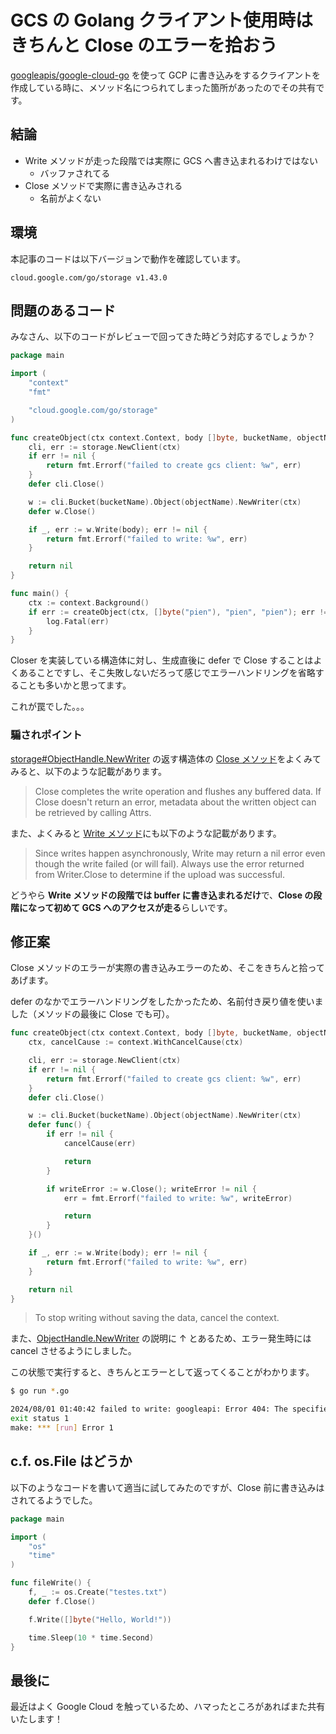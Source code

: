 # GCS の Golang クライアント使用時はきちんと Close のエラーを拾おう

[googleapis/google-cloud-go](https://github.com/googleapis/google-cloud-go) を使って GCP に書き込みをするクライアントを作成している時に、メソッド名につられてしまった箇所があったのでその共有です。

## 結論

- Write メソッドが走った段階では実際に GCS へ書き込まれるわけではない
  - バッファされてる
- Close メソッドで実際に書き込みされる
  - 名前がよくない

<!-- more -->

## 環境

本記事のコードは以下バージョンで動作を確認しています。

```
cloud.google.com/go/storage v1.43.0
```

## 問題のあるコード

みなさん、以下のコードがレビューで回ってきた時どう対応するでしょうか？

``` go
package main

import (
	"context"
	"fmt"

	"cloud.google.com/go/storage"
)

func createObject(ctx context.Context, body []byte, bucketName, objectName string) error {
	cli, err := storage.NewClient(ctx)
	if err != nil {
		return fmt.Errorf("failed to create gcs client: %w", err)
	}
	defer cli.Close()

	w := cli.Bucket(bucketName).Object(objectName).NewWriter(ctx)
	defer w.Close()

	if _, err := w.Write(body); err != nil {
		return fmt.Errorf("failed to write: %w", err)
	}

	return nil
}

func main() {
	ctx := context.Background()
	if err := createObject(ctx, []byte("pien"), "pien", "pien"); err != nil {
		log.Fatal(err)
	}
}
```

Closer を実装している構造体に対し、生成直後に defer で Close することはよくあることですし、そこ失敗しないだろって感じでエラーハンドリングを省略することも多いかと思ってます。

これが罠でした。。。

### 騙されポイント

[storage#ObjectHandle.NewWriter](https://pkg.go.dev/cloud.google.com/go/storage#ObjectHandle.NewWriter) の返す構造体の [Close メソッド](https://pkg.go.dev/cloud.google.com/go/storage#Writer.Close)をよくみてみると、以下のような記載があります。

> Close completes the write operation and flushes any buffered data.
> If Close doesn't return an error, metadata about the written object can be retrieved by calling Attrs.

また、よくみると [Write メソッド](https://pkg.go.dev/cloud.google.com/go/storage#Writer.Write)にも以下のような記載があります。

> Since writes happen asynchronously, Write may return a nil error 
> even though the write failed (or will fail). 
> Always use the error returned from Writer.Close to determine if the upload was successful.

どうやら **Write メソッドの段階では buffer に書き込まれるだけ**で、**Close の段階になって初めて GCS へのアクセスが走る**らしいです。

## 修正案

Close メソッドのエラーが実際の書き込みエラーのため、そこをきちんと拾ってあげます。

defer のなかでエラーハンドリングをしたかったため、名前付き戻り値を使いました（メソッドの最後に Close でも可）。

``` go
func createObject(ctx context.Context, body []byte, bucketName, objectName string) (err error) {
	ctx, cancelCause := context.WithCancelCause(ctx)

	cli, err := storage.NewClient(ctx)
	if err != nil {
		return fmt.Errorf("failed to create gcs client: %w", err)
	}
	defer cli.Close()

	w := cli.Bucket(bucketName).Object(objectName).NewWriter(ctx)
	defer func() {
		if err != nil {
			cancelCause(err)

			return
		}

		if writeError := w.Close(); writeError != nil {
			err = fmt.Errorf("failed to write: %w", writeError)

			return
		}
	}()

	if _, err := w.Write(body); err != nil {
		return fmt.Errorf("failed to write: %w", err)
	}

	return nil
}
```

> To stop writing without saving the data, cancel the context.

また、[ObjectHandle.NewWriter](https://pkg.go.dev/cloud.google.com/go/storage#ObjectHandle.NewWriter) の説明に ↑ とあるため、エラー発生時には cancel させるようにしました。

この状態で実行すると、きちんとエラーとして返ってくることがわかります。

``` sh
$ go run *.go

2024/08/01 01:40:42 failed to write: googleapi: Error 404: The specified bucket does not exist., notFound
exit status 1
make: *** [run] Error 1
```

## c.f. os.File はどうか

以下のようなコードを書いて適当に試してみたのですが、Close 前に書き込みはされてるようでした。

``` go
package main

import (
	"os"
	"time"
)

func fileWrite() {
	f, _ := os.Create("testes.txt")
	defer f.Close()

	f.Write([]byte("Hello, World!"))

	time.Sleep(10 * time.Second)
}
```

## 最後に

最近はよく Google Cloud を触っているため、ハマったところがあればまた共有いたします！
